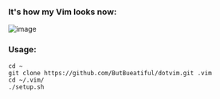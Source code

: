 ### It's how my Vim looks now:

![image](https://github.com/ButBueatiful/dotvim/raw/master/screenshots/vim-screenshot.png)

### Usage:

	cd ~
	git clone https://github.com/ButBueatiful/dotvim.git .vim
	cd ~/.vim/
    ./setup.sh
